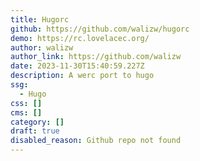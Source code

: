 ```yaml
---
title: Hugorc
github: https://github.com/walizw/hugorc
demo: https://rc.lovelacec.org/
author: walizw
author_link: https://github.com/walizw
date: 2023-11-30T15:40:59.227Z
description: A werc port to hugo
ssg:
  - Hugo
css: []
cms: []
category: []
draft: true
disabled_reason: Github repo not found
---
```

